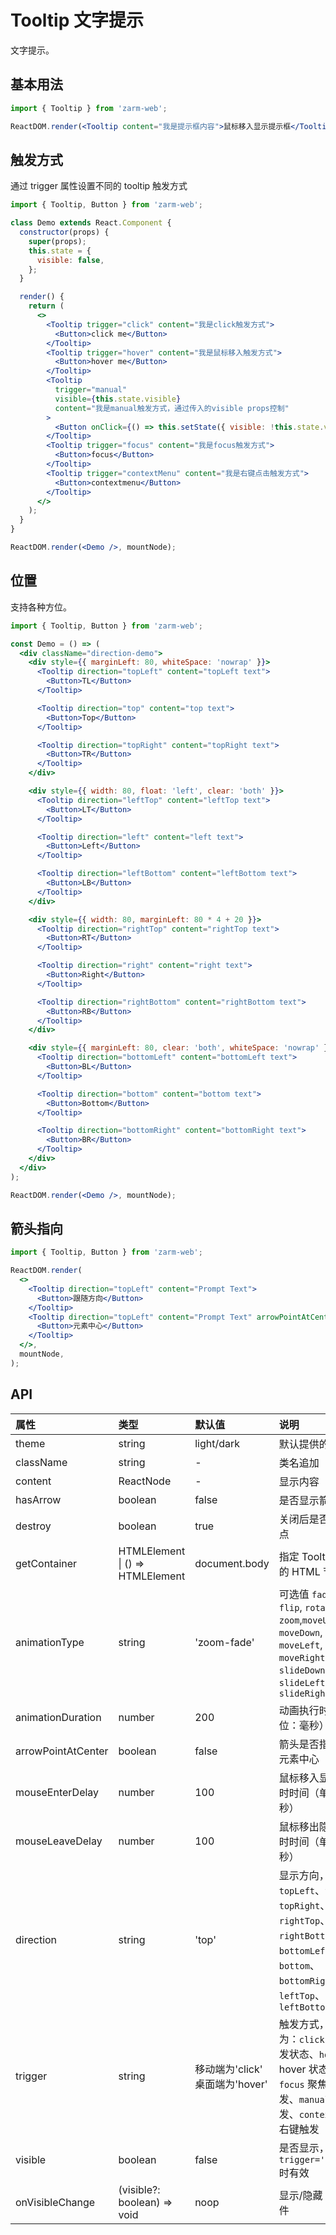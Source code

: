 # Tooltip 文字提示

文字提示。

## 基本用法

```jsx
import { Tooltip } from 'zarm-web';

ReactDOM.render(<Tooltip content="我是提示框内容">鼠标移入显示提示框</Tooltip>, mountNode);
```

## 触发方式

通过 trigger 属性设置不同的 tooltip 触发方式

```jsx
import { Tooltip, Button } from 'zarm-web';

class Demo extends React.Component {
  constructor(props) {
    super(props);
    this.state = {
      visible: false,
    };
  }

  render() {
    return (
      <>
        <Tooltip trigger="click" content="我是click触发方式">
          <Button>click me</Button>
        </Tooltip>
        <Tooltip trigger="hover" content="我是鼠标移入触发方式">
          <Button>hover me</Button>
        </Tooltip>
        <Tooltip
          trigger="manual"
          visible={this.state.visible}
          content="我是manual触发方式，通过传入的visible props控制"
        >
          <Button onClick={() => this.setState({ visible: !this.state.visible })}>manual</Button>
        </Tooltip>
        <Tooltip trigger="focus" content="我是focus触发方式">
          <Button>focus</Button>
        </Tooltip>
        <Tooltip trigger="contextMenu" content="我是右键点击触发方式">
          <Button>contextmenu</Button>
        </Tooltip>
      </>
    );
  }
}

ReactDOM.render(<Demo />, mountNode);
```

## 位置

支持各种方位。

```jsx
import { Tooltip, Button } from 'zarm-web';

const Demo = () => (
  <div className="direction-demo">
    <div style={{ marginLeft: 80, whiteSpace: 'nowrap' }}>
      <Tooltip direction="topLeft" content="topLeft text">
        <Button>TL</Button>
      </Tooltip>

      <Tooltip direction="top" content="top text">
        <Button>Top</Button>
      </Tooltip>

      <Tooltip direction="topRight" content="topRight text">
        <Button>TR</Button>
      </Tooltip>
    </div>

    <div style={{ width: 80, float: 'left', clear: 'both' }}>
      <Tooltip direction="leftTop" content="leftTop text">
        <Button>LT</Button>
      </Tooltip>

      <Tooltip direction="left" content="left text">
        <Button>Left</Button>
      </Tooltip>

      <Tooltip direction="leftBottom" content="leftBottom text">
        <Button>LB</Button>
      </Tooltip>
    </div>

    <div style={{ width: 80, marginLeft: 80 * 4 + 20 }}>
      <Tooltip direction="rightTop" content="rightTop text">
        <Button>RT</Button>
      </Tooltip>

      <Tooltip direction="right" content="right text">
        <Button>Right</Button>
      </Tooltip>

      <Tooltip direction="rightBottom" content="rightBottom text">
        <Button>RB</Button>
      </Tooltip>
    </div>

    <div style={{ marginLeft: 80, clear: 'both', whiteSpace: 'nowrap' }}>
      <Tooltip direction="bottomLeft" content="bottomLeft text">
        <Button>BL</Button>
      </Tooltip>

      <Tooltip direction="bottom" content="bottom text">
        <Button>Bottom</Button>
      </Tooltip>

      <Tooltip direction="bottomRight" content="bottomRight text">
        <Button>BR</Button>
      </Tooltip>
    </div>
  </div>
);

ReactDOM.render(<Demo />, mountNode);
```

## 箭头指向

```jsx
import { Tooltip, Button } from 'zarm-web';

ReactDOM.render(
  <>
    <Tooltip direction="topLeft" content="Prompt Text">
      <Button>跟随方向</Button>
    </Tooltip>
    <Tooltip direction="topLeft" content="Prompt Text" arrowPointAtCenter>
      <Button>元素中心</Button>
    </Tooltip>
  </>,
  mountNode,
);
```

## API

| 属性               | 类型                                 | 默认值                                 | 说明                                                                                                                                                      |
| :----------------- | :----------------------------------- | :------------------------------------- | :-------------------------------------------------------------------------------------------------------------------------------------------------------- |
| theme              | string                               | light/dark                             | 默认提供的主题                                                                                                                                            |
| className          | string                               | -                                      | 类名追加                                                                                                                                                  |
| content            | ReactNode                            | -                                      | 显示内容                                                                                                                                                  |
| hasArrow           | boolean                              | false                                  | 是否显示箭头节点                                                                                                                                          |
| destroy            | boolean                              | true                                   | 关闭后是否移除节点                                                                                                                                        |
| getContainer       | HTMLElement &#124; () => HTMLElement | document.body                          | 指定 Tooltip 挂载的 HTML 节点                                                                                                                             |
| animationType      | string                               | 'zoom-fade'                            | 可选值 `fade`, `door`, `flip`, `rotate`, `zoom`,`moveUp`, `moveDown`, `moveLeft`, `moveRight`,`slideUp`, `slideDown`, `slideLeft`, `slideRight`           |
| animationDuration  | number                               | 200                                    | 动画执行时间（单位：毫秒）                                                                                                                                |
| arrowPointAtCenter | boolean                              | false                                  | 箭头是否指向目标元素中心                                                                                                                                  |
| mouseEnterDelay    | number                               | 100                                    | 鼠标移入显示的延时时间（单位：毫秒）                                                                                                                      |
| mouseLeaveDelay    | number                               | 100                                    | 鼠标移出隐藏的延时时间（单位：毫秒）                                                                                                                      |
| direction          | string                               | 'top'                                  | 显示方向，可选值 `topLeft`、`top`、`topRight`、`rightTop`、`right`、`rightBottom`、`bottomLeft`、`bottom`、`bottomRight`、`leftTop`、`left`、`leftBottom` |
| trigger            | string                               | 移动端为'click' <br /> 桌面端为'hover' | 触发方式，可选值为：`click` 点击触发状态、`hover` hover 状态触发、`focus` 聚焦状态触发、`manual` 受控触发、`contextMenu` 右键触发                         |
| visible            | boolean                              | false                                  | 是否显示，`trigger='manual'` 时有效                                                                                                                       |
| onVisibleChange    | (visible?: boolean) => void          | noop                                   | 显示/隐藏 触发的事件                                                                                                                                      |
